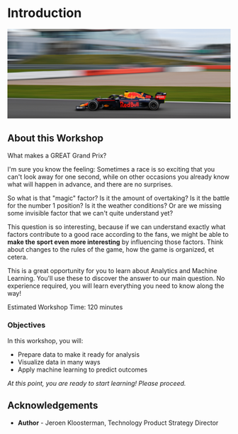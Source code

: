 # Introduction

![Oracle Workshop](images/banner.png)

## About this Workshop

What makes a GREAT Grand Prix?

I'm sure you know the feeling: Sometimes a race is so exciting that you can't look away for one second, while on other occasions you already know what will happen in advance, and there are no surprises.

So what is that "magic" factor? Is it the amount of overtaking? Is it the battle for the number 1 position? Is it the weather conditions? Or are we missing some invisible factor that we can't quite understand yet?

This question is so interesting, because if we can understand exactly what factors contribute to a good race according to the fans, we might be able to **make the sport even more interesting** by influencing those factors. Think about changes to the rules of the game, how the game is organized, et cetera.

This is a great opportunity for you to learn about Analytics and Machine Learning. You'll use these to discover the answer to our main question. No experience required, you will learn everything you need to know along the way!

Estimated Workshop Time: 120 minutes

### Objectives
In this workshop, you will:
- Prepare data to make it ready for analysis
- Visualize data in many ways
- Apply machine learning to predict outcomes

_At this point, you are ready to start learning! Please proceed._

## **Acknowledgements**

- **Author** - Jeroen Kloosterman, Technology Product Strategy Director
